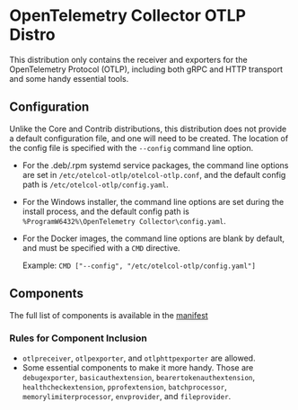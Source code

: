 # OpenTelemetry Collector OTLP Distro

This distribution only contains the receiver and exporters for the OpenTelemetry Protocol (OTLP), including both gRPC and HTTP transport and some handy essential tools.

## Configuration

Unlike the Core and Contrib distributions, this distribution does not provide a default configuration file, and one will need to be created. The location of the config file is specified with the `--config` command line option.

- For the .deb/.rpm systemd service packages, the command line options are set in `/etc/otelcol-otlp/otelcol-otlp.conf`, and the default config path is `/etc/otelcol-otlp/config.yaml`.

- For the Windows installer, the command line options are set during the install process, and the default config path is `%ProgramW6432%\OpenTelemetry Collector\config.yaml`.

- For the Docker images, the command line options are blank by default, and must be specified with a `CMD` directive.
  
  Example: `CMD ["--config", "/etc/otelcol-otlp/config.yaml"]`

## Components

The full list of components is available in the [manifest](manifest.yaml)

### Rules for Component Inclusion

- `otlpreceiver`, `otlpexporter`, and `otlphttpexporter` are allowed.
- Some essential components to make it more handy. Those are `debugexporter`, 
`basicauthextension`, `bearertokenauthextension`, `healthcheckextension`, 
`pprofextension`, `batchprocessor`, `memorylimiterprocessor`,  `envprovider`, and `fileprovider`.
